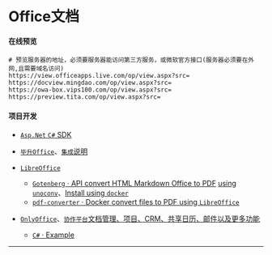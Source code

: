 # Office文档

#### 在线预览
```
# 预览服务器的地址，必须要服务器能访问第三方服务，或微软官方接口(服务器必须要在外网,且需要域名访问)
https://view.officeapps.live.com/op/view.aspx?src=
https://docview.mingdao.com/op/view.aspx?src=
https://owa-box.vips100.com/op/view.aspx?src=
https://preview.tita.com/op/view.aspx?src=
```

#### 项目开发

* [`Asp.Net` `C#` SDK](https://github.com/angenal/AspNet/tree/master/src/Office)

* [`毕升Office`](https://wiki.bishengoffice.com/install/)、[`集成`说明](https://wiki.bishengoffice.com/zh/integrate/集成说明)

* [`LibreOffice`](https://zh-cn.libreoffice.org/download/libreoffice/)
  * [`Gotenberg` · API convert HTML Markdown Office to PDF](https://thecodingmachine.github.io/gotenberg/#webhook.timeout) [using `unoconv`](https://github.com/dagwieers/unoconv)、[Install using `docker`](https://github.com/thecodingmachine/gotenberg)
  * [`pdf-converter` · Docker convert files to PDF using `LibreOffice`](https://github.com/ymmt2005/pdf-converter)

* [`OnlyOffice`](https://www.onlyoffice.com/zh/download-docs.aspx?from=downloadintegrationmenu#docs-developer)、[`协作平台`文档管理、项目、CRM、共享日历、邮件以及更多功能](https://www.onlyoffice.com/zh/download.aspx#groups)
  * [`C#` · Example](https://api.onlyoffice.com/docbuilder/csharpexample)

----

